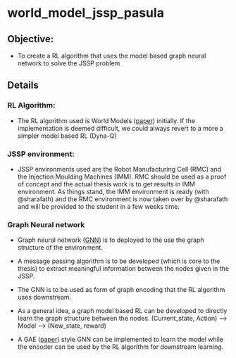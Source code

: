 # world_model_jssp_pasula

## Objective:

- To create a RL algorithm that uses the model based graph neural network to solve the JSSP problem

## Details

### RL Algorithm:
- The RL algorithm used is World Models ([paper](https://arxiv.org/abs/1803.10122)) initially. If the implementation is deemed difficult, we could always revert to a more a simpler model based RL (Dyna-Q)

### JSSP environment:
- JSSP environments used are the Robot Manufacturing Cell (RMC) and the Injection Moulding Machines (IMM). RMC should be used as a proof of concept and the actual thesis work is to get results in IMM environment. As things stand, the IMM environment is ready (with @sharafath) and the RMC environment is now taken over by @sharafath and will be provided to the student in a few weeks time.

### Graph Neural network
- Graph neural network ([GNN](https://arxiv.org/abs/1806.01261)) is to deployed to the use the graph structure of the environment.
- A message passing algorithm is to be developed (which is core to the thesis) to extract meaningful information between the nodes given in the JSSP.
- The GNN is to be used as form of graph encoding that the RL algorithm uses downstream.
- As a general idea, a graph model based RL can be developed to directly learn the graph structure between the nodes.
    (Current_state, Action) --> Model --> (New_state, reward)

- A GAE ([paper](https://arxiv.org/abs/1611.07308)) style GNN can be implemented to learn the model while the encoder can be used by the RL algorithm for downstream learning.


